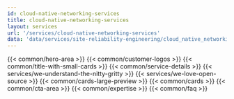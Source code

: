 ```yaml
---
id: cloud-native-networking-services
title: cloud-native-networking-services
layout: services
url: '/services/cloud-native-networking-services'
data: 'data/services/site-reliability-engineering/cloud_native_networking_services.json'
---
```


{{< common/hero-area >}}
{{< common/customer-logos >}}
{{< common/title-with-small-cards >}}
{{< common/service-details >}}
{{< services/we-understand-the-nitty-gritty >}}
{{< services/we-love-open-source >}}
{{< common/cards-large-preview >}}
{{< common/cards >}}
{{< common/cta-area >}}
{{< common/expertise >}}
{{< common/faq >}}


